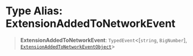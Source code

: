 # Type Alias: ExtensionAddedToNetworkEvent

> **ExtensionAddedToNetworkEvent**: `TypedEvent`\<\[`string`, `BigNumber`\], [`ExtensionAddedToNetworkEventObject`](../interfaces/ExtensionAddedToNetworkEventObject.md)\>
